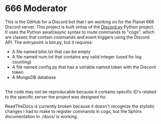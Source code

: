 # 666 Moderator
This is the GitHub for a Discord bot that I am working on for the Planet 666 Discord server. This project is built ontop of the <a href="https://discordpy.readthedocs.io/en/latest/">Discord.py</a>
Python project. It uses the Python await/async syntax to route commands to "cogs", which are classes that contain commands and event triggers using the Discord API. The entrypoint is
bot.py, but it requires:
<ul><li>A file named blist.txt that can be empty</li>
<li>A file named num.txt that contains any valid integer (used for log counting)</li>
<li>A file named config.py that has a variable named token with the Discord token</li>
<li>A MongoDB database</li></ul><br>
The code may not be reproducable because it contains specific ID's related to the specific server the project was designed for.

ReadTheDocs is currently broken because it doesn't recognize the stylistic
changes I had to make to register commands in cogs, but the Sphinx documentation
in ./docs/ is working.
